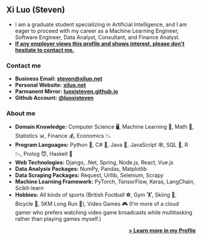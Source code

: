 ## Xi Luo (Steven)
- I am a graduate student specializing in Artificial Intelligence, and I am eager to proceed with my career as a Machine Learning Engineer, Software Engineer, Data Analyst, Consultant, and Finance Analyst.
- <u>**If any employer views this profile and shows interest, please don't hesitate to contact me.**</u>

### Contact me
- **Business Email:** [**steven@xiluo.net**](mailto:steven@xiluo.net)
- **Personal Website:** [**xiluo.net**](https://xiluo.net)  
- **Parmanent Mirror:** [**luoxisteven.github.io**](https://luoxisteven.github.io)
- **Github Account:** [**@luoxisteven**](https://github.com/luoxisteven)  
<!-- - **Linkedin:** [**@Xi Luo**](https://www.linkedin.com/in/xi-luo-6259a1208/) -->

### About me
- **Domain Knowledge:** Computer Science 🖥️, Machine Learning 🤖, Math 🔢, Statistics 📊, Finance 💰, Economics 📉
- **Program Languages:** Python 🐍, C# 🔪, Java 🌋, JavaScript 🕸️, SQL 💽, R 📉, Prolog 😈, Haskell 👻
- **Web Technologies:** Django, .Net, Spring, Node.js, React, Vue.js
- **Data Analysis Packages:** NumPy, Pandas, Matplotlib
- **Data Scraping Packages:** Request, Urllib, Selenium, Scrapy
- **Machine Learning Framework:** PyTorch, TensorFlow, Keras, LangChain, Scikit-learn
- **Hobbies:** All kinds of sports (British Football ⚽️, Gym 🏋️, Skiing 🎿, Bicycle 🚴, 5KM Long Run 🏃), Video Games 🎮 (I’m more of a cloud gamer who prefers watching video game broadcasts while multitasking rather than playing games myself.)

<p style="text-align: right;">
    <a href="/profile" style="font-weight: bold;">> Learn more in my Profile</a>
</p>
